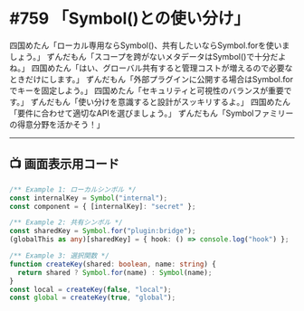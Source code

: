 # #759 「Symbol()との使い分け」

四国めたん「ローカル専用ならSymbol()、共有したいならSymbol.forを使いましょう。」
ずんだもん「スコープを跨がないメタデータはSymbol()で十分だよね。」
四国めたん「はい、グローバル共有すると管理コストが増えるので必要なときだけにします。」
ずんだもん「外部プラグインに公開する場合はSymbol.forでキーを固定しよう。」
四国めたん「セキュリティと可視性のバランスが重要です。」
ずんだもん「使い分けを意識すると設計がスッキリするよ。」
四国めたん「要件に合わせて適切なAPIを選びましょう。」
ずんだもん「Symbolファミリーの得意分野を活かそう！」

---

## 📺 画面表示用コード

```typescript
/** Example 1: ローカルシンボル */
const internalKey = Symbol("internal");
const component = { [internalKey]: "secret" };

/** Example 2: 共有シンボル */
const sharedKey = Symbol.for("plugin:bridge");
(globalThis as any)[sharedKey] = { hook: () => console.log("hook") };

/** Example 3: 選択関数 */
function createKey(shared: boolean, name: string) {
  return shared ? Symbol.for(name) : Symbol(name);
}
const local = createKey(false, "local");
const global = createKey(true, "global");
```
